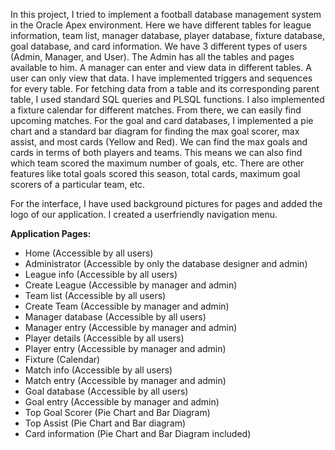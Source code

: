   In this project, I tried to implement a football database management system in the Oracle Apex environment. Here we have different tables for league information, team list, manager database, player database, fixture database, goal database, and card information. We have 3 different types of users (Admin, Manager, and User). The Admin has all the tables and pages available to him. A manager can enter and view data in different tables. A user can only view that data. I have implemented triggers and sequences for every table. For fetching data from a table and its corresponding parent table, I used standard SQL queries and PLSQL functions. I also implemented a fixture calendar for different matches. From there, we can easily find upcoming matches. For the goal and card databases, I implemented a pie chart and a standard bar diagram for finding the max goal scorer, max assist, and most cards (Yellow and Red). We can find the max goals and cards in terms of both players and teams. This means we can also find which team scored the maximum number of goals, etc. There are other features like total goals scored this season, total cards, maximum goal scorers of a particular team, etc.

  For the interface, I have used background pictures for pages and added the logo of our application. I created a userfriendly navigation menu.
  
**Application Pages:**
* Home (Accessible by all users)
* Administrator (Accessible by only the database designer and admin)
* League info (Accessible by all users)
* Create League (Accessible by manager and admin)
* Team list (Accessible by all users)
* Create Team (Accessible by manager and admin)
* Manager database (Accessible by all users)
* Manager entry (Accessible by manager and admin)
* Player details (Accessible by all users)
* Player entry (Accessible by manager and admin)
* Fixture (Calendar)
* Match info (Accessible by all users)
* Match entry (Accessible by manager and admin)
* Goal database (Accessible by all users)
* Goal entry (Accessible by manager and admin)
* Top Goal Scorer (Pie Chart and Bar Diagram)
* Top Assist (Pie Chart and Bar diagram)
* Card information (Pie Chart and Bar Diagram included)
